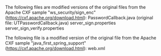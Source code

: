 The following files are modified versions of the original files from the Apache CXF sample "ws_security/sign_enc"(https://cxf.apache.org/download.html):
PasswordCallback.java (original file: UTPasswordCallback.java)
server_sign.properties
server_sign_verify.properties

The following file is a modified version of the original file from the Apache CXF sample "java_first_spring_support" (https://cxf.apache.org/download.html):
web.xml
